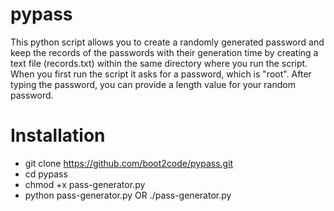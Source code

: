 # pypass

This python script allows you to create a randomly generated password and keep the records of the passwords with their generation time by creating a text file 
(records.txt) within the same directory where you run the script. When you first run the script it asks for a password, which is "root". After typing the password,
you can provide a length value for your random password. 

# Installation 
 
 - git clone https://github.com/boot2code/pypass.git
 - cd pypass
 - chmod +x pass-generator.py 
 - python pass-generator.py OR ./pass-generator.py 

